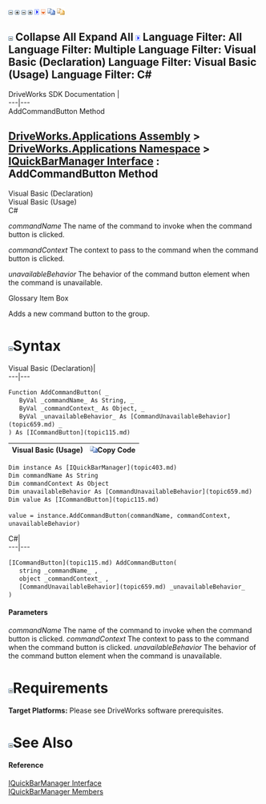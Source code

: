 ![](dotnetimages/collapse.gif) ![](dotnetimages/expand.gif) ![](dotnetimages/collapse.gif) ![](dotnetimages/expand.gif) ![](dotnetimages/drpdown.gif) ![](dotnetimages/drpdown_orange.gif) ![](dotnetimages/copycode.gif) ![](dotnetimages/copycodeHighlight.gif)

![](dotnetimages/collapse.gif) Collapse All Expand All ![](dotnetimages/drpdown.gif) Language Filter: All  Language Filter: Multiple  Language Filter: Visual Basic (Declaration) Language Filter: Visual Basic (Usage) Language Filter: C#  
---  
DriveWorks SDK Documentation  |   
---|---  
AddCommandButton Method   
  
[DriveWorks.Applications Assembly](topic13.md) > [DriveWorks.Applications Namespace](topic16.md) > [IQuickBarManager Interface](topic403.md) : AddCommandButton Method  
---  
  
Visual Basic (Declaration)    
Visual Basic (Usage)    
C# 

_commandName_
    The name of the command to invoke when the command button is clicked.

_commandContext_
    The context to pass to the command when the command button is clicked.

_unavailableBehavior_
    The behavior of the command button element when the command is unavailable.

Glossary Item Box

Adds a new command button to the group. 

# ![](dotnetimages/collapse.gif)Syntax

Visual Basic (Declaration)|   
---|---  
      
    
    Function AddCommandButton( _
       ByVal _commandName_ As String, _
       ByVal _commandContext_ As Object, _
       ByVal _unavailableBehavior_ As [CommandUnavailableBehavior](topic659.md) _
    ) As [ICommandButton](topic115.md)  
  
Visual Basic (Usage)| ![](dotnetimages/copycode.gif)Copy Code  
---|---  
      
    
    Dim instance As [IQuickBarManager](topic403.md)
    Dim commandName As String
    Dim commandContext As Object
    Dim unavailableBehavior As [CommandUnavailableBehavior](topic659.md)
    Dim value As [ICommandButton](topic115.md)
     
    value = instance.AddCommandButton(commandName, commandContext, unavailableBehavior)  
  
C#|   
---|---  
      
    
    [ICommandButton](topic115.md) AddCommandButton( 
       string _commandName_ ,
       object _commandContext_ ,
       [CommandUnavailableBehavior](topic659.md) _unavailableBehavior_
    )  
  
#### Parameters

 _commandName_
    The name of the command to invoke when the command button is clicked.
_commandContext_
    The context to pass to the command when the command button is clicked.
_unavailableBehavior_
    The behavior of the command button element when the command is unavailable.

# ![](dotnetimages/collapse.gif)Requirements

**Target Platforms:** Please see DriveWorks software prerequisites.

# ![](dotnetimages/collapse.gif)See Also

#### Reference

[IQuickBarManager Interface](topic403.md)   
[IQuickBarManager Members](topic404.md)


